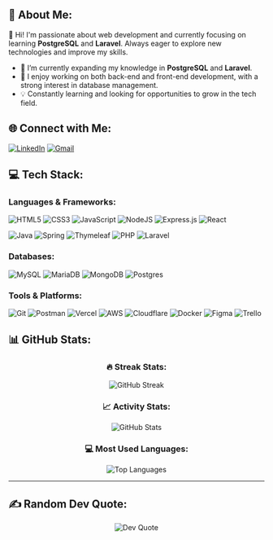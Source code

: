 ## 💫 About Me:
👋 Hi! I'm passionate about web development and currently focusing on learning **PostgreSQL** and **Laravel**. Always eager to explore new technologies and improve my skills.

- 🌱 I’m currently expanding my knowledge in **PostgreSQL** and **Laravel**.
- 🚀 I enjoy working on both back-end and front-end development, with a strong interest in database management.
- 💡 Constantly learning and looking for opportunities to grow in the tech field.

## 🌐 Connect with Me:
<a href="https://linkedin.com/in/ricesc" target="_blank" style="display: inline-block;"><img src="https://img.shields.io/badge/LinkedIn-%230077B5.svg?logo=linkedin&logoColor=white" alt="LinkedIn"></a>
<a href="mailto:ricardo.escobar.dev@gmail.com" style="display: inline-block;"><img src="https://img.shields.io/badge/Gmail-D14836.svg?logo=gmail&logoColor=white" alt="Gmail"></a>




## 💻 Tech Stack:
### Languages & Frameworks:
![HTML5](https://img.shields.io/badge/html5-%23E34F26.svg?style=for-the-badge&logo=html5&logoColor=white)
![CSS3](https://img.shields.io/badge/css3-%231572B6.svg?style=for-the-badge&logo=css3&logoColor=white)
![JavaScript](https://img.shields.io/badge/javascript-%23323330.svg?style=for-the-badge&logo=javascript&logoColor=%23F7DF1E)
![NodeJS](https://img.shields.io/badge/node.js-6DA55F?style=for-the-badge&logo=node.js&logoColor=white)
![Express.js](https://img.shields.io/badge/express.js-%23404d59.svg?style=for-the-badge&logo=express&logoColor=%2361DAFB)
![React](https://img.shields.io/badge/react-%2320232a.svg?style=for-the-badge&logo=react&logoColor=%2361DAFB)

![Java](https://img.shields.io/badge/java-%23ED8B00.svg?style=for-the-badge&logo=openjdk&logoColor=white)
![Spring](https://img.shields.io/badge/spring-%236DB33F.svg?style=for-the-badge&logo=spring&logoColor=white)
![Thymeleaf](https://img.shields.io/badge/Thymeleaf-%23005C0F.svg?style=for-the-badge&logo=Thymeleaf&logoColor=white)
![PHP](https://img.shields.io/badge/php-%23777BB4.svg?style=for-the-badge&logo=php&logoColor=white)
![Laravel](https://img.shields.io/badge/laravel-%23FF2D20.svg?style=for-the-badge&logo=laravel&logoColor=white)


### Databases:
![MySQL](https://img.shields.io/badge/mysql-4479A1.svg?style=for-the-badge&logo=mysql&logoColor=white)
![MariaDB](https://img.shields.io/badge/MariaDB-003545?style=for-the-badge&logo=mariadb&logoColor=white)
![MongoDB](https://img.shields.io/badge/MongoDB-%234ea94b.svg?style=for-the-badge&logo=mongodb&logoColor=white)
![Postgres](https://img.shields.io/badge/postgres-%23316192.svg?style=for-the-badge&logo=postgresql&logoColor=white)

### Tools & Platforms:
![Git](https://img.shields.io/badge/git-%23F05033.svg?style=for-the-badge&logo=git&logoColor=white)
![Postman](https://img.shields.io/badge/Postman-FF6C37?style=for-the-badge&logo=postman&logoColor=white)
![Vercel](https://img.shields.io/badge/vercel-%23000000.svg?style=for-the-badge&logo=vercel&logoColor=white)
![AWS](https://img.shields.io/badge/AWS-%23FF9900.svg?style=for-the-badge&logo=amazon-aws&logoColor=white)
![Cloudflare](https://img.shields.io/badge/Cloudflare-F38020?style=for-the-badge&logo=Cloudflare&logoColor=white)
![Docker](https://img.shields.io/badge/docker-%230db7ed.svg?style=for-the-badge&logo=docker&logoColor=white)
![Figma](https://img.shields.io/badge/figma-%23F24E1E.svg?style=for-the-badge&logo=figma&logoColor=white)
![Trello](https://img.shields.io/badge/Trello-%23026AA7.svg?style=for-the-badge&logo=Trello&logoColor=white)

## 📊 GitHub Stats:

<div align="center">

### 🔥 Streak Stats:
![GitHub Streak](https://github-readme-streak-stats.herokuapp.com/?user=ricesc&theme=dark&hide_border=false)

### 📈 Activity Stats:
![GitHub Stats](https://github-readme-stats.vercel.app/api?username=ricesc&show_icons=true&theme=dark&count_private=true&hide_border=false)

### 💻 Most Used Languages:
![Top Languages](https://github-readme-stats.vercel.app/api/top-langs/?username=ricesc&theme=dark&hide_border=false&include_all_commits=true&count_private=false&layout=compact)

</div>

---

## ✍️ Random Dev Quote:

<div align="center">
  
![Dev Quote](https://quotes-github-readme.vercel.app/api?type=horizontal&theme=radical)

</div>
